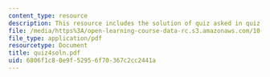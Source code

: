 ```yaml
---
content_type: resource
description: This resource includes the solution of quiz asked in quiz 4.
file: /media/https%3A/open-learning-course-data-rc.s3.amazonaws.com/10-302-transport-processes-fall-2004/6806f1c80e9f52956f70367c2cc2441a_quiz4soln.pdf
file_type: application/pdf
resourcetype: Document
title: quiz4soln.pdf
uid: 6806f1c8-0e9f-5295-6f70-367c2cc2441a
---
```

